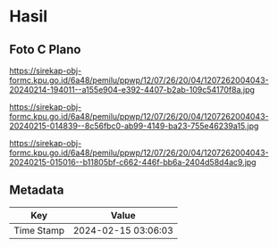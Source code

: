 # Hasil

## Foto C Plano

https://sirekap-obj-formc.kpu.go.id/6a48/pemilu/ppwp/12/07/26/20/04/1207262004043-20240214-194011--a155e904-e392-4407-b2ab-109c54170f8a.jpg

https://sirekap-obj-formc.kpu.go.id/6a48/pemilu/ppwp/12/07/26/20/04/1207262004043-20240215-014839--8c56fbc0-ab99-4149-ba23-755e46239a15.jpg

https://sirekap-obj-formc.kpu.go.id/6a48/pemilu/ppwp/12/07/26/20/04/1207262004043-20240215-015016--b11805bf-c662-446f-bb6a-2404d58d4ac9.jpg


## Metadata

| Key        | Value               |
| ---------- | ------------------- |
| Time Stamp | 2024-02-15 03:06:03 |



